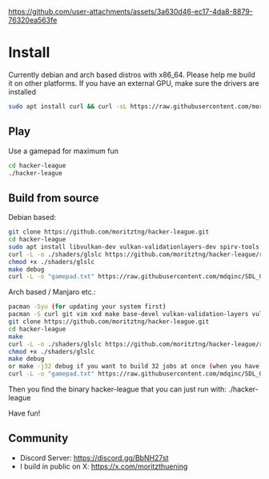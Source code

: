 https://github.com/user-attachments/assets/3a630d46-ec17-4da8-8879-76320ea563fe
# Install
Currently debian and arch based distros with x86_64. Please help me build it on other platforms. If you have an external GPU, make sure the drivers are installed
```bash
sudo apt install curl && curl -sL https://raw.githubusercontent.com/moritztng/hacker-league/main/install.sh | bash
```
## Play
Use a gamepad for maximum fun
```bash
cd hacker-league
./hacker-league
```
## Build from source

Debian based:
```bash
git clone https://github.com/moritztng/hacker-league.git
cd hacker-league
sudo apt install libvulkan-dev vulkan-validationlayers-dev spirv-tools libglfw3-dev libglm-dev libeigen3-dev vim-common xxd g++ make
curl -L -o ./shaders/glslc https://github.com/moritztng/hacker-league/releases/download/glslc/glslc
chmod +x ./shaders/glslc
make debug
curl -L -o "gamepad.txt" https://raw.githubusercontent.com/mdqinc/SDL_GameControllerDB/master/gamecontrollerdb.txt
```

Arch based / Manjaro etc.:
```bash
pacman -Syu (for updating your system first)
pacman -S curl git vim xxd make base-devel vulkan-validation-layers vulkan-headers spirv-tools glfw glm eigen vim make
git clone https://github.com/moritztng/hacker-league.git
cd hacker-league
make
curl -L -o ./shaders/glslc https://github.com/moritztng/hacker-league/releases/download/glslc/glslc
chmod +x ./shaders/glslc
make debug
or make -j32 debug if you want to build 32 jobs at once (when you have a cpu with multiple cores which can do 2 threads at a time)
curl -L -o "gamepad.txt" https://raw.githubusercontent.com/mdqinc/SDL_GameControllerDB/master/gamecontrollerdb.txt
```
Then you find the binary hacker-league that you can just run with:
./hacker-league

Have fun!

## Community
- Discord Server: https://discord.gg/BbNH27st
- I build in public on X: https://x.com/moritzthuening
